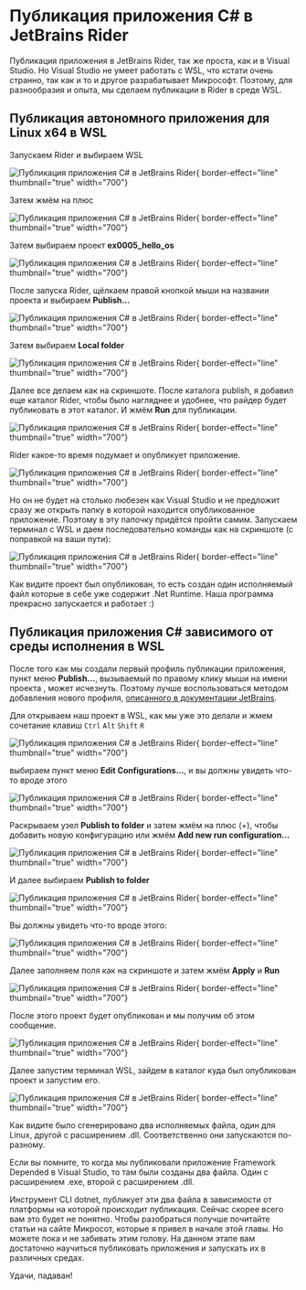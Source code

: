 # Публикация приложения C# в JetBrains Rider
Публикация приложения в JetBrains Rider, так же проста, как и в Visual Studio. Но Visual Studio не умеет работать с WSL,
что кстати очень странно, так как и то и другое разрабатывает Микрософт. Поэтому, для разнообразия и опыта, мы сделаем
публикации в Rider в среде WSL.

## Публикация автономного приложения для Linux x64 в WSL
Запускаем Rider и выбираем WSL

![Публикация приложения C# в JetBrains Rider](RiderPublishWSL01.png){ border-effect="line"  thumbnail="true" width="700"}

Затем жмём на плюс

![Публикация приложения C# в JetBrains Rider](RiderPublishWSL02.png){ border-effect="line"  thumbnail="true" width="700"}

Затем выбираем проект **ex0005_hello_os**

![Публикация приложения C# в JetBrains Rider](RiderPublishWSL03.png){ border-effect="line"  thumbnail="true" width="700"}

После запуска Rider, щёлкаем правой кнопкой мыши на названии проекта и выбираем **Publish...**

![Публикация приложения C# в JetBrains Rider](RiderPublishWSL04.png){ border-effect="line"  thumbnail="true" width="700"}

Затем выбираем **Local folder**

![Публикация приложения C# в JetBrains Rider](RiderPublishWSL05.png){ border-effect="line"  thumbnail="true" width="700"}

Далее все делаем как на скриншоте. После каталога publish, я добавил еще каталог Rider, чтобы было нагляднее и удобнее,
что райдер будет публиковать в этот каталог. И жмём **Run** для публикации.

![Публикация приложения C# в JetBrains Rider](RiderPublishWSL06.png){ border-effect="line"  thumbnail="true" width="700"}

Rider какое-то время подумает и опубликует приложение. 

![Публикация приложения C# в JetBrains Rider](RiderPublishWSL07.png){ border-effect="line"  thumbnail="true" width="700"}

Но он не будет на столько любезен как Visual Studio и не предложит сразу же открыть папку в которой находится 
опубликованное приложение. Поэтому в эту папочку придётся пройти самим. Запускаем терминал с WSL и даем последовательно
команды как на скриншоте (с поправкой на ваши пути):

![Публикация приложения C# в JetBrains Rider](RiderPublishWSL08.png){ border-effect="line"  thumbnail="true" width="700"}

Как видите проект был опубликован, то есть создан один исполняемый файл которые в себе уже содержит .Net Runtime.
Наша программа прекрасно запускается и работает :)

## Публикация приложения C# зависимого от среды исполнения в WSL
После того как мы создали первый профиль публикации приложения, пункт меню **Publish...**, вызываемый по правому клику мыши
на имени проекта , может исчезнуть. Поэтому лучше воспользоваться методом добавления нового профиля, [описанного в документации
JetBrains](https://www.jetbrains.com/help/rider/Run_Debug_Configuration_Publish_to_Folder.html).

Для открываем наш проект в WSL, как мы уже это делали и жмем сочетание клавиш `Ctrl` `Alt` `Shift` `R`

![Публикация приложения C# в JetBrains Rider](RiderPublishWSL09.png){ border-effect="line"  thumbnail="true" width="700"}

выбираем пункт меню **Edit Configurations...**, и вы должны увидеть что-то вроде этого

![Публикация приложения C# в JetBrains Rider](RiderPublishWSL10.png){ border-effect="line"  thumbnail="true" width="700"}

Раскрываем узел **Publish to folder** и затем жмём на плюс (+), чтобы добавить новую конфигурацию или жмём 
**Add new run configuration...**

![Публикация приложения C# в JetBrains Rider](RiderPublishWSL11.png){ border-effect="line"  thumbnail="true" width="700"}

И далее выбираем **Publish to folder**

![Публикация приложения C# в JetBrains Rider](RiderPublishWSL12.png){ border-effect="line"  thumbnail="true" width="700"}

Вы должны увидеть что-то вроде этого:

![Публикация приложения C# в JetBrains Rider](RiderPublishWSL13.png){ border-effect="line"  thumbnail="true" width="700"}

Далее заполняем поля как на скриншоте и затем жмём **Apply** и **Run**

![Публикация приложения C# в JetBrains Rider](RiderPublishWSL14.png){ border-effect="line"  thumbnail="true" width="700"}

После этого проект будет опубликован и мы получим об этом сообщение.

![Публикация приложения C# в JetBrains Rider](RiderPublishWSL15.png){ border-effect="line"  thumbnail="true" width="700"}

Далее запустим терминал WSL, зайдем в каталог куда был опубликован проект и запустим его.

![Публикация приложения C# в JetBrains Rider](RiderPublishWSL16.png){ border-effect="line"  thumbnail="true" width="700"}

Как видите было сгенерировано два исполняемых файла, один для Linux, другой с расширением .dll. Соответственно они запускаются
по-разному. 

Если вы помните, то когда мы публиковали приложение Framework Depended в Visual Studio, то там были созданы два файла.
Один с расширением .exe, второй с расширением .dll.

Инструмент CLI dotnet, публикует эти два файла в зависимости от платформы на которой происходит публикация. Сейчас скорее
всего вам это будет не понятно. Чтобы разобраться получше почитайте статьи на сайте Микросот, которые я привел в начале этой
главы. Но можете пока и не забивать этим голову. На данном этапе вам достаточно научиться публиковать приложения и запускать
их в различных средах.

Удачи, падаван!